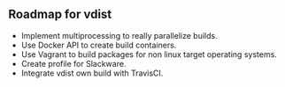 ## Roadmap for vdist
- Implement multiprocessing to really parallelize builds.
- Use Docker API to create build containers.
- Use Vagrant to build packages for non linux target operating systems.
- Create profile for Slackware.
- Integrate vdist own build with TravisCI.